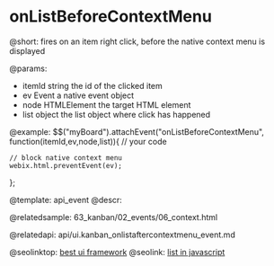 onListBeforeContextMenu
=============

@short:
	fires on an item right click, before the native context menu is displayed

@params:
- itemId		string			the id of the clicked item
- ev			Event 			a native event object
- node			HTMLElement		the target HTML element
- list			object			the list object where click has happened

@example:
$$("myBoard").attachEvent("onListBeforeContextMenu", function(itemId,ev,node,list)){
    // your code
 
    // block native context menu
    webix.html.preventEvent(ev);
};

@template:	api_event
@descr:

@relatedsample:
63_kanban/02_events/06_context.html

@relatedapi:
api/ui.kanban_onlistaftercontextmenu_event.md

@seolinktop: [best ui framework](https://webix.com)
@seolink: [list in javascript](https://webix.com/widget/list/)